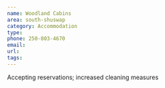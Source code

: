 ```yaml
---
name: Woodland Cabins
area: south-shuswap
category: Accommodation
type:
phone: 250-803-4670
email:
url:
tags:
---
```


Accepting reservations; increased cleaning measures
